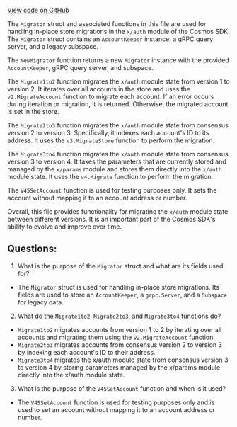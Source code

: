 [View code on GitHub](https://github.com/cosmos/cosmos-sdk.git/x/auth/keeper/migrations.go)

The `Migrator` struct and associated functions in this file are used for handling in-place store migrations in the `x/auth` module of the Cosmos SDK. The `Migrator` struct contains an `AccountKeeper` instance, a gRPC query server, and a legacy subspace. 

The `NewMigrator` function returns a new `Migrator` instance with the provided `AccountKeeper`, gRPC query server, and subspace. 

The `Migrate1to2` function migrates the `x/auth` module state from version 1 to version 2. It iterates over all accounts in the store and uses the `v2.MigrateAccount` function to migrate each account. If an error occurs during iteration or migration, it is returned. Otherwise, the migrated account is set in the store.

The `Migrate2to3` function migrates the `x/auth` module state from consensus version 2 to version 3. Specifically, it indexes each account's ID to its address. It uses the `v3.MigrateStore` function to perform the migration.

The `Migrate3to4` function migrates the `x/auth` module state from consensus version 3 to version 4. It takes the parameters that are currently stored and managed by the `x/params` module and stores them directly into the `x/auth` module state. It uses the `v4.Migrate` function to perform the migration.

The `V45SetAccount` function is used for testing purposes only. It sets the account without mapping it to an account address or number.

Overall, this file provides functionality for migrating the `x/auth` module state between different versions. It is an important part of the Cosmos SDK's ability to evolve and improve over time.
## Questions: 
 1. What is the purpose of the `Migrator` struct and what are its fields used for?
- The `Migrator` struct is used for handling in-place store migrations. Its fields are used to store an `AccountKeeper`, a `grpc.Server`, and a `Subspace` for legacy data.

2. What do the `Migrate1to2`, `Migrate2to3`, and `Migrate3to4` functions do?
- `Migrate1to2` migrates accounts from version 1 to 2 by iterating over all accounts and migrating them using the `v2.MigrateAccount` function. 
- `Migrate2to3` migrates accounts from consensus version 2 to version 3 by indexing each account's ID to their address. 
- `Migrate3to4` migrates the x/auth module state from consensus version 3 to version 4 by storing parameters managed by the x/params module directly into the x/auth module state.

3. What is the purpose of the `V45SetAccount` function and when is it used?
- The `V45SetAccount` function is used for testing purposes only and is used to set an account without mapping it to an account address or number.
